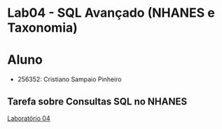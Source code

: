 # Lab04 - SQL Avançado (NHANES e Taxonomia)


# Aluno
* 256352: Cristiano Sampaio Pinheiro

## Tarefa sobre Consultas SQL no NHANES

[Laboratório 04](notebook/lab04-sql-advanced.ipynb)
